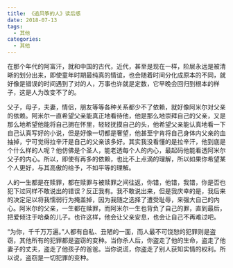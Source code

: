 ```yaml
---
title: 《追风筝的人》读后感
date: 2018-07-13
tags:
  - 其他
categories:
  - 其他
---
```


在那个年代的阿富汗，就和中国的古代，近代，甚至是现在一样，阶层永远是被清晰的划分出来，即使童年时期最纯真的情谊，也会随着时间分化成原本的不同，就好像是错误的时间遇到了对的人，万事也许就是定数，它早晚会回归到根本的样子，这是人为改变不了的。

父子，母子，夫妻，情侣，朋友等等各种关系都少不了依赖，就好像阿米尔对父亲的依赖。阿米尔一直希望父亲能真正地看待他，他是那么地崇拜自己的父亲，又是那么地希望他能将自己拥在怀里，轻轻抚摸自己的头，他希望父亲能认真地看一下自己认真写好的小说，但是好像一切都是奢望，他甚至宁肯将自己身体内父亲的血抽掉，宁可觉得拉辛汗是自己的父亲该多好。其实我没看懂的是拉辛汗，他到底是个什么样的人呢？他仿佛是个圣人，能老透每个人的内心，最起码他能看透阿米尔父子的内心。所以，即使有再多的依赖，也比不上点滴的理解，所以如果你希望某个人更好，与其高傲的给予，不如平等的理解。

人的一生都是在赎罪，都在赎罪与被赎罪之间往返，你错，他错，我错，你是否也犯下过同样不敢说出的错误？反正我有。我不敢说出来，但是我庆幸的是，我后来的决定足以将我懦弱行为掩盖掉，因为我随之选择了遭受耻辱，来强大自己的内心。阿米尔的父亲，一生都在赎罪，而阿米尔一生也背负了自己的罪，直到最后，把爱倾注于哈桑的儿子。也许这样，他会让父亲安息，也会让自己不再难过吧。

“为你，千千万万遍。”人都有自私、丑陋的一面，而人最不可饶恕的犯罪则是盗窃，其他所有的犯罪都是盗窃的变种。当你杀人后，你盗走了他的生命，盗走了他妻子的丈夫，盗走了他孩子的爸爸。当你说谎，你盗走了别人获知实情的权利。所以说，盗窃是一切犯罪的变种。
